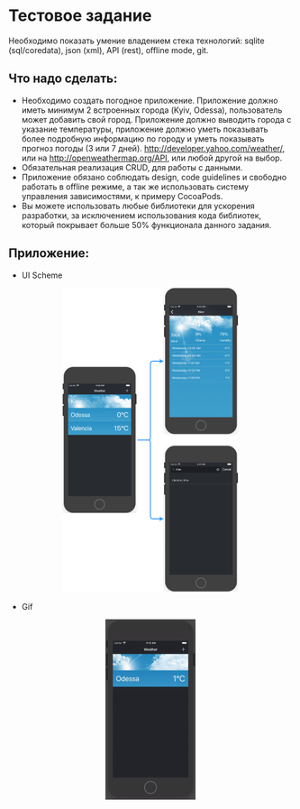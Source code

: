 Тестовое задание 
==================

Необходимо показать умение владением стека технологий: sqlite (sql/coredata), json (xml), API (rest), offline mode, git.

## Что надо сделать:

* Необходимо создать погодное приложение. Приложение должно иметь минимум 2 встроенных города (Kyiv, Odessa), пользователь может добавить свой город. Приложение должно выводить города с указание температуры, приложение должно уметь показывать более подробную информацию по городу и уметь показывать прогноз погоды (3 или 7 дней). http://developer.yahoo.com/weather/, или на http://openweathermap.org/API, или любой другой на выбор.
* Обязательная реализация CRUD, для работы с данными.
* Приложение обязано соблюдать design, code guidelines и свободно работать в offline режиме, а так же использовать систему управления зависимостями, к примеру CocoaPods.
* Вы можете использовать любые библиотеки для ускорения разработки, за исключением использования кода библиотек, который покрывает больше 50% функционала данного задания.

## Приложение:

* UI Scheme
<p align="center">
<img src="Resources/weather.png" height="540" width="314">
</p>

* Gif
<p align="center">
<img src="Resources/weather.gif" height="320" width="160">
</p>